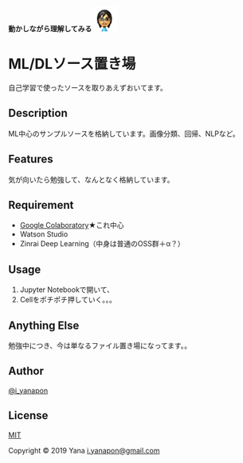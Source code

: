 <B>動かしながら理解してみる</b><img src="https://github.com/gh-yana/self-learn/blob/master/img/mii.png" width="50"/>

# ML/DLソース置き場

自己学習で使ったソースを取りあえずおいてます。

## Description

ML中心のサンプルソースを格納しています。画像分類、回帰、NLPなど。

## Features

気が向いたら勉強して、なんとなく格納しています。

## Requirement

- <a href=https://github.com/gh-yana/self-learn/tree/master/notebook>Google Colaboratory</a>★これ中心
- Watson Studio
- Zinrai Deep Learning（中身は普通のOSS群＋α？）

## Usage

1. Jupyter Notebookで開いて、
2. Cellをポチポチ押していく。。。

## Anything Else

勉強中につき、今は単なるファイル置き場になってます。。

## Author

[@i_yanapon](https://twitter.com/i_yanapon)

## License

[MIT](https://mit-license.org/)

Copyright © 2019 Yana <i.yanapon@gmail.com>
